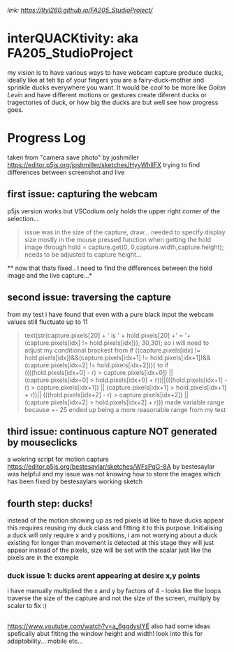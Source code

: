 *link: https://ltyl260.github.io/FA205_StudioProject/*
# interQUACKtivity: aka FA205_StudioProject
my vision is to have various ways to have webcam capture produce ducks, ideally like at teh tip of your fingers you are a fairy-duck-mother and sprinkle ducks everywhere you want.
It would be cool to be more like *Golan Levin* and have different motions or gestures create diferent ducks or tragectories of duck, or how big the ducks are but well see how progress goes.


# Progress Log #
taken from "camera save photo" by joshmiller
https://editor.p5js.org/joshmiller/sketches/HyyWhllFX
trying to find differences between screenshot and live
## first issue: capturing the webcam ##
p5js version works but VSCodium only holds the upper right corner of the selection...
> issue was in the size of the capture, draw... needed to specify display size
> mostly in the mouse pressed function when getting the hold image through
> hold = capture.get(0, 0,capture.width,capture.height); needs to be adjusted to capture height...

** now that thats fixed.. I need to find the differences between the hold image and the live capture...*
## second issue: traversing the capture ##
from my test i have found that even with a pure black input the webcam values still fluctuate up to 11
> text(str(capture.pixels[20] + ' is ' + hold.pixels[20] +' = '+ (capture.pixels[idx] != hold.pixels[idx])), 30,30);
 so i will need to adjust my conditional brackest
from if ((capture.pixels[idx] != hold.pixels[idx])&&(capture.pixels[idx+1] != hold.pixels[idx+1])&&(capture.pixels[idx+2] != hold.pixels[idx+2])){
to if ((((hold.pixels[idx+0] - r) > capture.pixels[idx+0]) || (capture.pixels[idx+0] > hold.pixels[idx+0] + r))||(((hold.pixels[idx+1] - r) > capture.pixels[idx+1]) || (capture.pixels[idx+1] > hold.pixels[idx+1] + r))|| (((hold.pixels[idx+2] - r) > capture.pixels[idx+2]) || (capture.pixels[idx+2] > hold.pixels[idx+2] + r)))
> made variable range because +- 25 ended up being a more reasonable range from my test

## third issue: continuous capture NOT generated by mouseclicks ##
a wokring script for motion capture https://editor.p5js.org/bestesaylar/sketches/WFsPqG-8A by bestesaylar was helpful
and my issue was not knowing how to store the images which has been fixed by bestesaylars working sketch
## fourth step: ducks! ## 
instead of the motion showing up as red pixels id like to have ducks appear
this requires reusing my duck class and fitting it to this purpose. Initialising a duck will only require x and y positions, i am not worrying about a duck existing for longer than movement is detected at this stage they will just appear instead of the pixels, size will be set with the scalar just like the pixels are in the example
### duck issue 1: ducks arent appearing at desire x,y points ###
i have manually multiplied the x and y by factors of 4 - 
looks like the loops traverse the size of the capture and not the size of the screen, multiply by scaler to fix :)
## 
https://www.youtube.com/watch?v=a_6ggdvsIYE also had some ideas spefically abut fititng the window height and width! look into this for adaptability... mobile etc...
